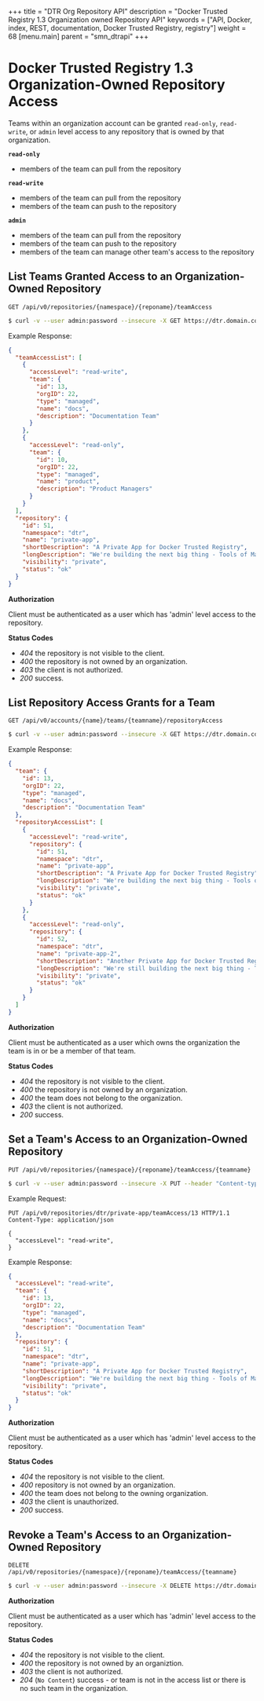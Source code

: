 +++
title = "DTR Org Repository API"
description = "Docker Trusted Registry 1.3 Organization owned Repository API"
keywords = ["API, Docker, index, REST, documentation, Docker Trusted Registry, registry"]
weight = 68
[menu.main]
parent = "smn_dtrapi"
+++

# Docker Trusted Registry 1.3 Organization-Owned Repository Access

Teams within an organization account can be granted `read-only`, `read-write`,
or `admin` level access to any repository that is owned by that organization.

**`read-only`**

- members of the team can pull from the repository

**`read-write`**

- members of the team can pull from the repository
- members of the team can push to the repository

**`admin`**

- members of the team can pull from the repository
- members of the team can push to the repository
- members of the team can manage other team's access to the repository

## List Teams Granted Access to an Organization-Owned Repository

`GET /api/v0/repositories/{namespace}/{reponame}/teamAccess`

```bash
$ curl -v --user admin:password --insecure -X GET https://dtr.domain.com/api/v0/repositories/engineering/public-app/teamAccess
```

Example Response:

```json
{
  "teamAccessList": [
    {
      "accessLevel": "read-write",
      "team": {
        "id": 13,
        "orgID": 22,
        "type": "managed",
        "name": "docs",
        "description": "Documentation Team"
      }
    },
    {
      "accessLevel": "read-only",
      "team": {
        "id": 10,
        "orgID": 22,
        "type": "managed",
        "name": "product",
        "description": "Product Managers"
      }
    }
  ],
  "repository": {
    "id": 51,
    "namespace": "dtr",
    "name": "private-app",
    "shortDescription": "A Private App for Docker Trusted Registry",
    "longDescription": "We're building the next big thing - Tools of Mass Innovation",
    "visibility": "private",
    "status": "ok"
  }
}
```

**Authorization**

Client must be authenticated as a user which has 'admin' level access to the
repository.

**Status Codes**

- *404* the repository is not visible to the client.
- *400* the repository is not owned by an organization.
- *403* the client is not authorized.
- *200* success.

## List Repository Access Grants for a Team

`GET /api/v0/accounts/{name}/teams/{teamname}/repositoryAccess`

```bash
$ curl -v --user admin:password --insecure -X GET https://dtr.domain.com/api/v0/accounts/engineering/teams/dev/repositoryAccess
```

Example Response:

```json
{
  "team": {
    "id": 13,
    "orgID": 22,
    "type": "managed",
    "name": "docs",
    "description": "Documentation Team"
  },
  "repositoryAccessList": [
    {
      "accessLevel": "read-write",
      "repository": {
        "id": 51,
        "namespace": "dtr",
        "name": "private-app",
        "shortDescription": "A Private App for Docker Trusted Registry",
        "longDescription": "We're building the next big thing - Tools of Mass Innovation",
        "visibility": "private",
        "status": "ok"
      }
    },
    {
      "accessLevel": "read-only",
      "repository": {
        "id": 52,
        "namespace": "dtr",
        "name": "private-app-2",
        "shortDescription": "Another Private App for Docker Trusted Registry",
        "longDescription": "We're still building the next big thing - Tools of Mass Innovation",
        "visibility": "private",
        "status": "ok"
      }
    }
  ]
}
```

**Authorization**

Client must be authenticated as a user which owns the organization the team is
in or be a member of that team.

**Status Codes**

- *404* the repository is not visible to the client.
- *400* the repository is not owned by an organization.
- *400* the team does not belong to the organization.
- *403* the client is not authorized.
- *200* success.

## Set a Team's Access to an Organization-Owned Repository

`PUT /api/v0/repositories/{namespace}/{reponame}/teamAccess/{teamname}`

```bash
$ curl -v --user admin:password --insecure -X PUT --header "Content-type: application/json" --data '{"accessLevel":"read-write"}' https://dtr.domain.com/api/v0/repositories/engineering/public-app/teamAccess/dev
```

Example Request:

```http
PUT /api/v0/repositories/dtr/private-app/teamAccess/13 HTTP/1.1
Content-Type: application/json

{
  "accessLevel": "read-write",
}
```

Example Response:

```json
{
  "accessLevel": "read-write",
  "team": {
    "id": 13,
    "orgID": 22,
    "type": "managed",
    "name": "docs",
    "description": "Documentation Team"
  },
  "repository": {
    "id": 51,
    "namespace": "dtr",
    "name": "private-app",
    "shortDescription": "A Private App for Docker Trusted Registry",
    "longDescription": "We're building the next big thing - Tools of Mass Innovation",
    "visibility": "private",
    "status": "ok"
  }
}
```

**Authorization**

Client must be authenticated as a user which has 'admin' level access to the
repository.

**Status Codes**

- *404* the repository is not visible to the client.
- *400* repository is not owned by an organization.
- *400* the team does not belong to the owning organization.
- *403* the client is unauthorized.
- *200* success.

## Revoke a Team's Access to an Organization-Owned Repository

`DELETE /api/v0/repositories/{namespace}/{reponame}/teamAccess/{teamname}`

```bash
$ curl -v --user admin:password --insecure -X DELETE https://dtr.domain.com/api/v0/repositories/engineering/public-app/teamAccess/dev
```

**Authorization**

Client must be authenticated as a user which has 'admin' level access to the
repository.

**Status Codes**

- *404* the repository is not visible to the client.
- *400* the repository is not owned by an organiztion.
- *403* the client is not authorized.
- *204* (`No Content`) success - or team is not in the access list or there is no such team in the organization.
